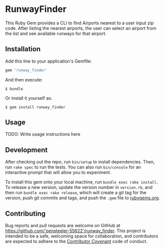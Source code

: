 # RunwayFinder

This Ruby Gem provides a CLI to find Airports nearest to a user input zip code.  After listing the nearest airports, the user can select an airport from the list and see available runways for that airport.

## Installation

Add this line to your application's Gemfile:

```ruby
gem 'runway_finder'
```

And then execute:

    $ bundle

Or install it yourself as:

    $ gem install runway_finder

## Usage

TODO: Write usage instructions here

## Development

After checking out the repo, run `bin/setup` to install dependencies. Then, run `rake spec` to run the tests. You can also run `bin/console` for an interactive prompt that will allow you to experiment.

To install this gem onto your local machine, run `bundle exec rake install`. To release a new version, update the version number in `version.rb`, and then run `bundle exec rake release`, which will create a git tag for the version, push git commits and tags, and push the `.gem` file to [rubygems.org](https://rubygems.org).

## Contributing

Bug reports and pull requests are welcome on GitHub at https://github.com/'pensteeler-55622'/runway_finder. This project is intended to be a safe, welcoming space for collaboration, and contributors are expected to adhere to the [Contributor Covenant](http://contributor-covenant.org) code of conduct.

